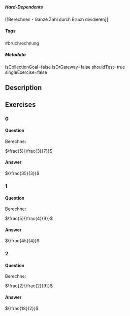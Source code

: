 ##### Hard-Dependents
[[Berechnen - Ganze Zahl durch Bruch dividieren]]
##### Tags
#bruchrechnung
##### Metadata
isCollectionGoal=false
isOrGateway=false
shouldTest=true
singleExercise=false
## Description
 
## Exercises
### 0
#### Question
Berechne:

$\frac{5}{\frac{3}{7}}$
#### Answer
${\frac{35}{3}}$
### 1
#### Question
Berechne:

$\frac{5}{\frac{4}{9}}$
#### Answer
${\frac{45}{4}}$
### 2
#### Question
Berechne:

$\frac{2}{\frac{2}{9}}$
#### Answer
${\frac{18}{2}}$
